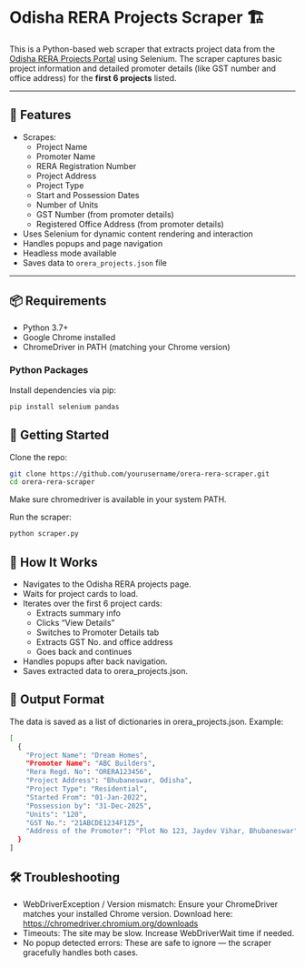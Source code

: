 # Odisha RERA Projects Scraper 🏗️

This is a Python-based web scraper that extracts project data from the [Odisha RERA Projects Portal](https://rera.odisha.gov.in/projects) using Selenium. The scraper captures basic project information and detailed promoter details (like GST number and office address) for the **first 6 projects** listed.

---

## 📌 Features

- Scrapes:
  - Project Name
  - Promoter Name
  - RERA Registration Number
  - Project Address
  - Project Type
  - Start and Possession Dates
  - Number of Units
  - GST Number (from promoter details)
  - Registered Office Address (from promoter details)
- Uses Selenium for dynamic content rendering and interaction
- Handles popups and page navigation
- Headless mode available
- Saves data to `orera_projects.json` file

---

## 📦 Requirements

- Python 3.7+
- Google Chrome installed
- ChromeDriver in PATH (matching your Chrome version)

### Python Packages

Install dependencies via pip:
```bash
pip install selenium pandas
```

## 🚀 Getting Started
Clone the repo:
```bash
git clone https://github.com/yourusername/orera-rera-scraper.git
cd orera-rera-scraper
```
Make sure chromedriver is available in your system PATH.

Run the scraper:
```bash
python scraper.py
```

## 🧠 How It Works
- Navigates to the Odisha RERA projects page.
- Waits for project cards to load.
- Iterates over the first 6 project cards:
  - Extracts summary info
  - Clicks “View Details”
  - Switches to Promoter Details tab
  - Extracts GST No. and office address
  - Goes back and continues
- Handles popups after back navigation.
- Saves extracted data to orera_projects.json.

## 📂 Output Format
The data is saved as a list of dictionaries in orera_projects.json. Example:
```bash
[
  {
    "Project Name": "Dream Homes",
    "Promoter Name": "ABC Builders",
    "Rera Regd. No": "ORERA123456",
    "Project Address": "Bhubaneswar, Odisha",
    "Project Type": "Residential",
    "Started From": "01-Jan-2022",
    "Possession by": "31-Dec-2025",
    "Units": "120",
    "GST No.": "21ABCDE1234F1Z5",
    "Address of the Promoter": "Plot No 123, Jaydev Vihar, Bhubaneswar"
  }
]
```

## 🛠️ Troubleshooting

- WebDriverException / Version mismatch:
Ensure your ChromeDriver matches your installed Chrome version. Download here: https://chromedriver.chromium.org/downloads
- Timeouts:
The site may be slow. Increase WebDriverWait time if needed.
- No popup detected errors:
These are safe to ignore — the scraper gracefully handles both cases.

